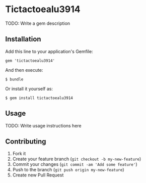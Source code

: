 # Tictactoealu3914

TODO: Write a gem description

## Installation

Add this line to your application's Gemfile:

    gem 'tictactoealu3914'

And then execute:

    $ bundle

Or install it yourself as:

    $ gem install tictactoealu3914

## Usage

TODO: Write usage instructions here

## Contributing

1. Fork it
2. Create your feature branch (`git checkout -b my-new-feature`)
3. Commit your changes (`git commit -am 'Add some feature'`)
4. Push to the branch (`git push origin my-new-feature`)
5. Create new Pull Request

